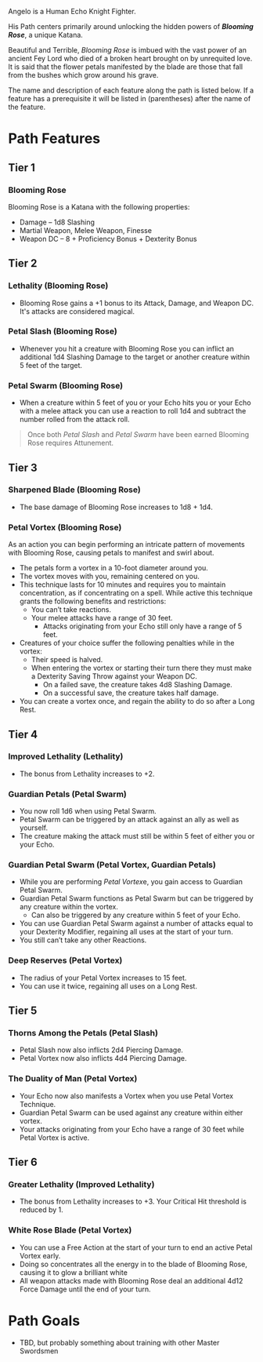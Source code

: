 ﻿Angelo is a Human Echo Knight Fighter.

His Path centers primarily around unlocking the hidden powers of ***Blooming Rose***, a unique Katana.

Beautiful and Terrible, *Blooming Rose* is imbued with the vast power of an ancient Fey Lord who died of a broken heart brought on by unrequited love. It is said that the flower petals manifested by the blade are those that fall from the bushes which grow around his grave.

The name and description of each feature along the path is listed below. If a feature has a prerequisite it will be listed in (parentheses) after the name of the feature.

# Path Features
## Tier 1
### Blooming Rose ###
Blooming Rose is a Katana with the following properties:
* Damage – 1d8 Slashing
* Martial Weapon, Melee Weapon, Finesse
* Weapon DC – 8 + Proficiency Bonus + Dexterity Bonus

## Tier 2
### Lethality (Blooming Rose)
* Blooming Rose gains a +1 bonus to its Attack, Damage, and Weapon DC. It's attacks are considered magical.
### Petal Slash (Blooming Rose)
* Whenever you hit a creature with Blooming Rose you can inflict an additional 1d4 Slashing Damage to the target or another creature within 5 feet of the target.
### Petal Swarm (Blooming Rose)
* When a creature within 5 feet of you or your Echo hits you or your Echo with a melee attack you can use a reaction to roll 1d4 and subtract the number rolled from the attack roll.
> Once both *Petal Slash* and *Petal Swarm* have been earned Blooming Rose requires Attunement.

## Tier 3
### Sharpened Blade (Blooming Rose)
* The base damage of Blooming Rose increases to 1d8 + 1d4.
### Petal Vortex (Blooming Rose)
As an action you can begin performing an intricate pattern of movements with Blooming Rose, causing petals to manifest and swirl about.
* The petals form a vortex in a 10-foot diameter around you. 
* The vortex moves with you, remaining centered on you. 
* This technique lasts for 10 minutes and requires you to maintain concentration, as if concentrating on a spell. While active this technique grants the following benefits and restrictions:
	* You can’t take reactions.
	* Your melee attacks have a range of 30 feet.
		* Attacks originating from your Echo still only have a range of 5 feet.
* Creatures of your choice suffer the following penalties while in the vortex:
	* Their speed is halved. 
	* When entering the vortex or starting their turn there they must make a Dexterity Saving Throw against your Weapon DC. 
		* On a failed save, the creature takes 4d8 Slashing Damage.
		* On a successful save, the creature takes half damage.
* You can create a vortex once, and regain the ability to do so after a Long Rest.

## Tier 4
### Improved Lethality (Lethality)
* The bonus from Lethality increases to +2.
### Guardian Petals (Petal Swarm)
* You now roll 1d6 when using Petal Swarm.
* Petal Swarm can be triggered by an attack against an ally as well as yourself. 
* The creature making the attack must still be within 5 feet of either you or your Echo.
### Guardian Petal Swarm (Petal Vortex, Guardian Petals)
* While you are performing *Petal Vortex*e, you gain access to Guardian Petal Swarm. 
* Guardian Petal Swarm functions as Petal Swarm but can be triggered by any creature within the vortex.
	* Can also be triggered by any creature within 5 feet of your Echo.
* You can use Guardian Petal Swarm against a number of attacks equal to your Dexterity Modifier, regaining all uses at the start of your turn.
* You still can’t take any other Reactions.
### Deep Reserves (Petal Vortex)
* The radius of your Petal Vortex increases to 15 feet.
* You can use it twice, regaining all uses on a Long Rest.

## Tier 5
### Thorns Among the Petals (Petal Slash)
* Petal Slash now also inflicts 2d4 Piercing Damage.
* Petal Vortex now also inflicts 4d4 Piercing Damage.
### The Duality of Man (Petal Vortex)
* Your Echo now also manifests a Vortex when you use Petal Vortex Technique.
* Guardian Petal Swarm can be used against any creature within either vortex.
* Your attacks originating from your Echo have a range of 30 feet while Petal Vortex is active.

## Tier 6
### Greater Lethality (Improved Lethality)
* The bonus from Lethality increases to +3. Your Critical Hit threshold is reduced by 1.
### White Rose Blade (Petal Vortex)
* You can use a Free Action at the start of your turn to end an active Petal Vortex early.
* Doing so concentrates all the energy in to the blade of Blooming Rose, causing it to glow a brilliant white
* All weapon attacks made with Blooming Rose deal an additional 4d12 Force Damage until the end of your turn.

# Path Goals
* TBD, but probably something about training with other Master Swordsmen

